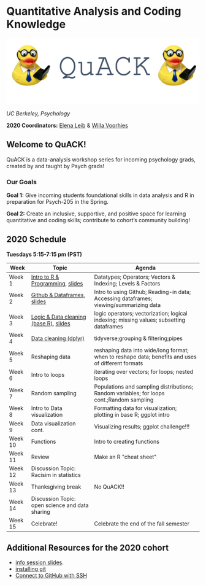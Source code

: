 
# Quantitative Analysis and Coding Knowledge 

![](img/logo.png)

 *UC Berkeley, Psychology*
 

**2020 Coordinators:** [Elena Leib](https://bungelab.berkeley.edu/graduate-students/) & [Willa Voorhies](https://cnl.berkeley.edu/people/willa-voorhies/)


## Welcome to QuACK! 
QuACK is a data-analysis workshop series for incoming psychology grads, created by and taught by Psych grads!


### Our Goals
  **Goal 1:** Give incoming students foundational skills in data analysis and R in preparation for Psych-205 in the Spring.
  
  
  **Goal 2:** Create an inclusive, supportive, and positive space for learning quantitative and coding skills; contribute to cohort’s community building!
   




  
## 2020 Schedule
**Tuesdays 5:15-7:15 pm (PST)**

|  Week | Topic | Agenda | 
| ------|-------|------- |
| Week 1| [Intro to R & Programming](https://github.com/UCB-Psychology-QuACK/introR_week1), <a href="img/QuACK_Week1_Intro.pdf">slides</a> |Datatypes; Operators; Vectors & Indexing; Levels & Factors|
| Week 2| [Github & Dataframes](https://github.com/UCB-Psychology-QuACK/dataframes-week2), <a href="img/QuACK_Week2_github_post.pdf">slides</a> |Intro to using Github; Reading-in data; Accessing dataframes; viewing/summarizing data|
| Week 3| [Logic & Data cleaning (base R)](https://github.com/UCB-Psychology-QuACK/datacleaning_baseR_week3), <a href="img/QuACK_Week3_logic_dataCleaning.pdf">slides</a>|logic operators; vectorization; logical indexing; missing values; subsetting dataframes|
| Week 4| [Data cleaning (dplyr)](https://github.com/UCB-Psychology-QuACK/datacleaning_tidyverse_week4) |tidyverse;grouping & filtering;pipes|
| Week 5| Reshaping data |reshaping data into wide/long format; when to reshape data; benefits and uses of different formats|
| Week 6| Intro to loops |iterating over vectors; for loops; nested loops|
 | Week 7| Random sampling |Populations and sampling distributions; Random variables; for loops cont.;Random sampling|
  | Week 8| Intro to Data visualization |Formatting data for visualization; plotting in base R; ggplot intro|
  | Week 9| Data visualization cont.  |Visualizing results; ggplot challenge!!!|
  | Week 10| Functions |Intro to creating functions |
 | Week 11| Review  | Make an R "cheat sheet"|
 | Week 12| Discussion Topic: Racisim in statistics| |
 | Week 13| Thanksgiving break| No QuACK!! |
 | Week 14| Discussion Topic: open science and data sharing||
 | Week 15| Celebrate!|Celebrate the end of the fall semester |
 
 
 

## Additional Resources for the 2020 cohort
 * <a href="img/QuACK_info_session.pdf">info session slides</a>.
 * [installing git](https://git-scm.com/book/en/v2/Getting-Started-Installing-Git)
 * [Connect to GitHub with SSH](https://kbroman.org/github_tutorial/pages/first_time.html)
 
 
